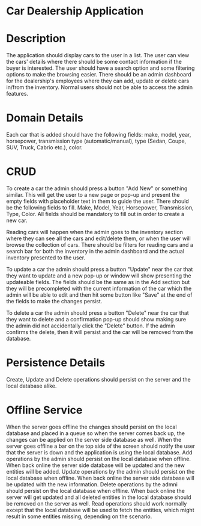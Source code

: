 # Car Dealership Application

# Description
The application should display cars to the user in a list. The user can view the cars' details where there should be some contact information if the buyer is interested.
The user should have a search option and some filtering options to make the browsing easier. There should be an admin dashboard for the dealership's employees where they can
add, update or delete cars in/from the inventory. Normal users should not be able to access the admin features.

# Domain Details
Each car that is added should have the following fields: make, model, year, horsepower, transmission type (automatic/manual), type (Sedan, Coupe, SUV, Truck, Cabrio etc.), color.

# CRUD
To create a car the admin should press a button "Add New" or something similar. This will get the user to a new page or pop-up and present the empty fields with placeholder text in them
to guide the user. There should be the following fields to fill. Make, Model, Year, Horsepower, Transmission, Type, Color. All fields should be mandatory to fill out in order to create a new car.

Reading cars will happen when the admin goes to the inventory section where they can see all the cars and edit/delete them, or when the user will browse the collection of cars. There should be filters for reading cars and a search bar for both the inventory in the admin dashboard and the actual inventory presented to the user.

To update a car the admin should press a button "Update" near the car that they want to update and a new pop-up or window will show presenting the updateable fields. The fields should be the same
as in the Add section but they will be precompleted with the current information of the car which the admin will be able to edit and then hit some button like "Save" at the end of the fields to make the changes persist.

To delete a car the admin should press a button "Delete" near the car that they want to delete and a confirmation pop-up should show making sure the admin did not accidentally click the "Delete" button. If the admin confirms the delete, then it will persist and the car will be removed from the database.

# Persistence Details
Create, Update and Delete operations should persist on the server and the local database alike.

# Offline Service
When the server goes offline the changes should persist on the local database and placed in a queue so when the server comes back up, the changes can be applied on the server side database as well.
When the server goes offline a bar on the top side of the screen should notify the user that the server is down and the application is using the local database.
Add operations by the admin should persist on the local database when offline. When back online the server side database will be updated and the new entities will be added.
Update operations by the admin should persist on the local database when offline. When back online the server side database will be updated with the new information.
Delete operations by the admni should persist on the local database when offline. When back online the server will get updated and all deleted entities in the local database should be removed on the server as well.
Read operations should work normally except that the local database will be used to fetch the entities, which might result in some entities missing, depending on the scenario.
